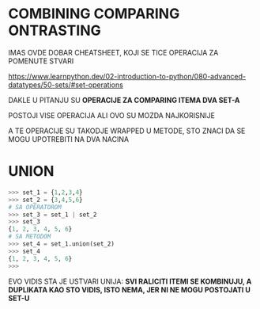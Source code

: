 # COMBINING COMPARING ONTRASTING

IMAS OVDE DOBAR CHEATSHEET, KOJI SE TICE OPERACIJA ZA POMENUTE STVARI

<https://www.learnpython.dev/02-introduction-to-python/080-advanced-datatypes/50-sets/#set-operations>

DAKLE U PITANJU SU **OPERACIJE ZA COMPARING ITEMA DVA SET-A**

POSTOJI VISE OPERACIJA ALI OVO SU MOZDA NAJKORISNIJE

A TE OPERACIJE SU TAKODJE WRAPPED U METODE, STO ZNACI DA SE MOGU UPOTREBITI NA DVA NACINA

# UNION

```py
>>> set_1 = {1,2,3,4}
>>> set_2 = {3,4,5,6}
# SA OPERATOROM
>>> set_3 = set_1 | set_2
>>> set_3
{1, 2, 3, 4, 5, 6}
# SA METODOM
>>> set_4 = set_1.union(set_2)
>>> set_4
{1, 2, 3, 4, 5, 6}
>>> 
```
EVO VIDIS STA JE USTVARI UNIJA: **SVI RALICITI ITEMI SE KOMBINUJU, A DUPLIKATA KAO STO VIDIS, ISTO NEMA, JER NI NE MOGU POSTOJATI U SET-U**



